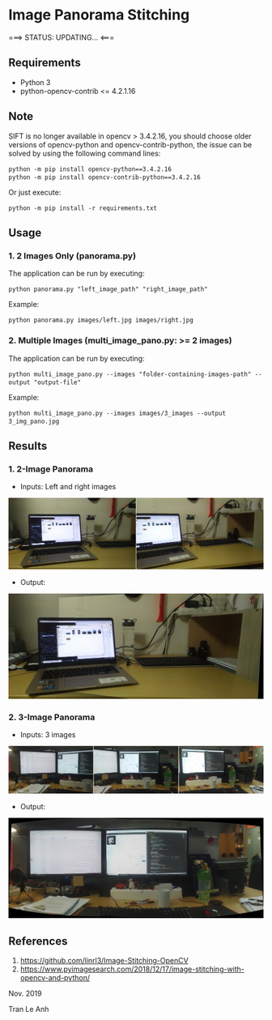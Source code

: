 # Image Panorama Stitching
===> STATUS: UPDATING... <===

## Requirements
- Python 3
- python-opencv-contrib <= 4.2.1.16

## Note
SIFT is no longer available in opencv > 3.4.2.16, you should choose older versions of opencv-python and opencv-contrib-python, the issue can be solved by using the following command lines:
```bashrc
python -m pip install opencv-python==3.4.2.16
python -m pip install opencv-contrib-python==3.4.2.16
```
Or just execute:
```bashrc
python -m pip install -r requirements.txt
```
## Usage
### 1. 2 Images Only (panorama.py)
The application can be run by executing: 
```bashrc
python panorama.py "left_image_path" "right_image_path"
```
Example:
```bashrc
python panorama.py images/left.jpg images/right.jpg
```
### 2. Multiple Images (multi_image_pano.py: >= 2 images)
The application can be run by executing: 
```bashrc
python multi_image_pano.py --images "folder-containing-images-path" --output "output-file"
```
Example:
```bashrc
python multi_image_pano.py --images images/3_images --output 3_img_pano.jpg
```
## Results
### 1. 2-Image Panorama
- Inputs: Left and right images

![picture](images/inputs.jpg)

- Output:

![picture](outputs/panorama.jpg)

### 2. 3-Image Panorama
- Inputs: 3 images

![picture](images/inputs_2.jpg)

- Output:

![picture](outputs/3_img_pano.jpg)
## References
1. https://github.com/linrl3/Image-Stitching-OpenCV
2. https://www.pyimagesearch.com/2018/12/17/image-stitching-with-opencv-and-python/

Nov. 2019

Tran Le Anh

